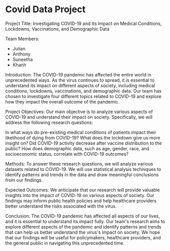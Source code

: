 # Covid Data Project

Project Title: Investigating COVID-19 and Its Impact on Medical Conditions, Lockdowns, Vaccinations, and Demographic Data

Team Members:

* Julian
* Anthony
* Suneetha
* Khanh

Introduction:
The COVID-19 pandemic has affected the entire world in unprecedented ways. As the virus continues to spread, it is essential to understand its impact on different aspects of society, including medical conditions, lockdowns, vaccinations, and demographic data. Our team has chosen to investigate four different topics related to COVID-19 and explore how they impact the overall outcome of the pandemic.

Project Objectives:
Our main objective is to analyze various aspects of COVID-19 and understand their impact on society. Specifically, we will address the following research questions:

In what ways do pre-existing medical conditions of patients impact their likelihood of dying from COVID-19?
What does the lockdown give us more insight on?
Did COVID-19 activity decrease after vaccine distribution to the public?
How does demographic data, such as age, gender, race, and socioeconomic status, correlate with COVID-19 outcomes?

Methods:
To answer these research questions, we will analyze various datasets related to COVID-19. We will use statistical analysis techniques to identify patterns and trends in the data and draw meaningful conclusions from our findings.

Expected Outcomes:
We anticipate that our research will provide valuable insights into the impact of COVID-19 on various aspects of society. Our findings may inform public health policies and help healthcare providers better understand the risks associated with the virus.

Conclusion:
The COVID-19 pandemic has affected all aspects of our lives, and it is essential to understand its impact fully. Our team's research aims to explore different aspects of the pandemic and identify patterns and trends that can help us better understand the virus's impact on society. We hope that our findings will be useful for policymakers, healthcare providers, and the general public in navigating this unprecedented time.
